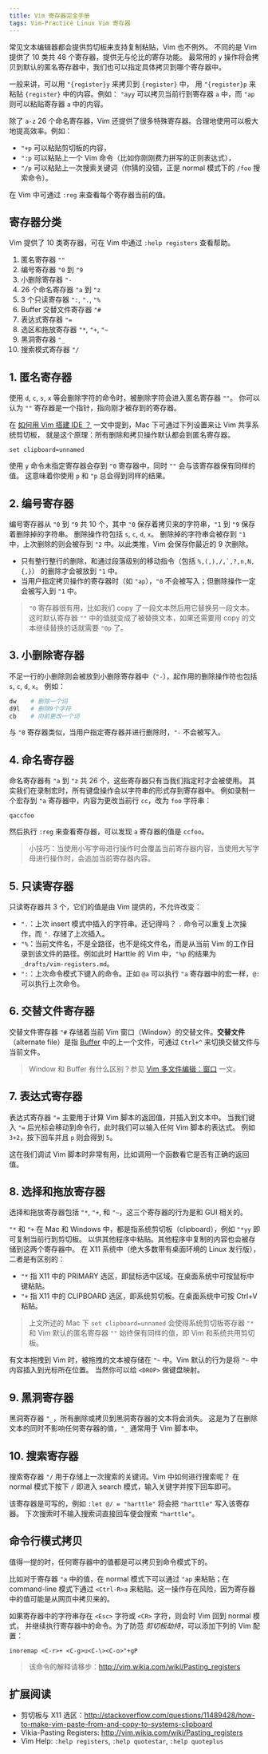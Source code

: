 ```yaml
---
title: Vim 寄存器完全手册
tags: Vim-Practice Linux Vim 寄存器
---
```


常见文本编辑器都会提供剪切板来支持复制粘贴，Vim 也不例外。
不同的是 Vim 提供了 10 类共 48 个寄存器，提供无与伦比的寄存功能。
最常用的 `y` 操作将会拷贝到默认的匿名寄存器中，我们也可以指定具体拷贝到哪个寄存器中。

一般来讲，可以用 `"{register}y` 来拷贝到 `{register}` 中，
用 `"{register}p` 来粘贴 `{register}` 中的内容。例如：
`"ayy` 可以拷贝当前行到寄存器 `a` 中，而 `"ap` 则可以粘贴寄存器 `a` 中的内容。

<!--more-->

除了 `a-z` 26 个命名寄存器，Vim 还提供了很多特殊寄存器。合理地使用可以极大地提高效率。例如：

* `"+p` 可以粘贴剪切板的内容，
* `":p` 可以粘贴上一个 Vim 命令（比如你刚刚费力拼写的正则表达式），
* `"/p` 可以粘贴上一次搜索关键词（你猜的没错，正是 normal 模式下的 `/foo` 搜索命令）。

在 Vim 中可通过 `:reg` 来查看每个寄存器当前的值。

## 寄存器分类

Vim 提供了 10 类寄存器，可在 Vim 中通过 `:help registers` 查看帮助。

1. 匿名寄存器 `""`
2. 编号寄存器 `"0` 到 `"9`
3. 小删除寄存器 `"-`
4. 26 个命名寄存器 `"a` 到 `"z`
5. 3 个只读寄存器 `":`, `".`, `"%`
6. Buffer 交替文件寄存器 `"#`
7. 表达式寄存器 `"=`
8. 选区和拖放寄存器 `"*`, `"+`, `"~` 
9. 黑洞寄存器 `"_`
10. 搜索模式寄存器 `"/`

## 1. 匿名寄存器

使用 `d`, `c`, `s`, `x` 等会删除字符的命令时，被删除字符会进入匿名寄存器 `""`。
你可以认为 `""` 寄存器是一个指针，指向刚才被存到的寄存器。

在 [如何用 Vim 搭建 IDE ？][vim-ide] 一文中提到，Mac 下可通过下列设置来让 Vim 共享系统剪切板，
就是这个原理：所有删除和拷贝操作默认都会到匿名寄存器。

```vim
set clipboard=unnamed
```

使用 `y` 命令未指定寄存器会存到 `"0` 寄存器中，同时 `""` 会与该寄存器保有同样的值。
这意味着你使用 `p` 和 `"p` 总会得到同样的结果。

## 2. 编号寄存器

编号寄存器从 `"0` 到 `"9` 共 10 个，其中 `"0` 保存着拷贝来的字符串，`"1` 到 `"9` 保存着删除掉的字符串。
删除操作符包括 `s`, `c`, `d`, `x`。
删除掉的字符串会被存到 `"1` 中，上次删除的则会被存到 `"2` 中。以此类推，Vim 会保存你最近的 9 次删除。

* 只有整行整行的删除，和通过段落级别的移动指令（包括 ``%,(,),/,`,?,n,N,{,}``）
  的删除才会被放到 `"1` 中。
* 当用户指定拷贝操作的寄存器时（如 `"ap`），`"0` 不会被写入；但删除操作一定会被写入到 `"1` 中。

> `"0` 寄存器很有用，比如我们 copy 了一段文本然后用它替换另一段文本。
> 这时默认寄存器 `""` 中的值就变成了被替换文本，如果还需要用 copy 的文本继续替换的话就需要 `"0p` 了。

## 3. 小删除寄存器

不足一行的小删除则会被放到小删除寄存器中（`"-`），起作用的删除操作符也包括 `s`, `c`, `d`, `x`。
例如：

```bash
dw    # 删除一个词
d9l   # 删除9个字符
cb    # 向前更改一个词
```

与 `"0` 寄存器类似，当用户指定寄存器并进行删除时，`"-` 不会被写入。

## 4. 命名寄存器

命名寄存器有 `"a` 到 `"z` 共 26 个，这些寄存器只有当我们指定时才会被使用。
其实我们在录制宏时，所有键盘操作会以字符串的形式存到寄存器中。
例如录制一个宏存到 `"a` 寄存器中，内容为更改当前行 `cc`，改为 `foo` 字符串：

```
qaccfoo
```

然后执行 `:reg` 来查看寄存器，可以发现 `a` 寄存器的值是 `ccfoo`。

> 小技巧：当使用小写字母进行操作时会覆盖当前寄存器内容，当使用大写字母进行操作时，会追加当前寄存器内容。

## 5. 只读寄存器

只读寄存器共 3 个，它们的值是由 Vim 提供的，不允许改变：

* `".`：上次 insert 模式中插入的字符串。还记得吗？ `.` 命令可以重复上次操作，而 `".` 存储了上次插入。
* `"%`：当前文件名，不是全路径，也不是纯文件名，而是从当前 Vim 的工作目录到该文件的路径。例如此时 Harttle 的 Vim 中，`"%p` 的结果为 `_drafts/vim-registers.md`。
* `":`：上次命令模式下键入的命令。正如 `@a` 可以执行 `"a` 寄存器中的宏一样，`@:` 可以执行上次命令。

## 6. 交替文件寄存器

交替文件寄存器 `"#` 存储着当前 Vim 窗口（Window）的交替文件。**交替文件**（alternate file）是指
[Buffer][vim-buffer] 中的上一个文件，可通过 `Ctrl+^` 来切换交替文件与当前文件。

> Window 和 Buffer 有什么区别？参见 [Vim 多文件编辑：窗口][vim-window] 一文。

## 7. 表达式寄存器

表达式寄存器 `"=` 主要用于计算 Vim 脚本的返回值，并插入到文本中。
当我们键入 `"=` 后光标会移动到命令行，此时我们可以输入任何 Vim 脚本的表达式。
例如 `3+2`，按下回车并且 `p` 则会得到 `5`。

这在我们调试 Vim 脚本时非常有用，比如调用一个函数看它是否有正确的返回值。

## 8. 选择和拖放寄存器

选择和拖放寄存器包括 `"*`, `"+`, 和 `"~`，这三个寄存器的行为是和 GUI 相关的。

`"*` 和 `"+` 在 Mac 和 Windows 中，都是指系统剪切板（clipboard），例如 `"*yy` 即可复制当前行到剪切板。
以供其他程序中粘贴。其他程序中复制的内容也会被存储到这两个寄存器中。
在 X11 系统中（绝大多数带有桌面环境的 Linux 发行版），二者是有区别的：

* `"*` 指 X11 中的 PRIMARY 选区，即鼠标选中区域。在桌面系统中可按鼠标中键粘贴。
* `"+` 指 X11 中的 CLIPBOARD 选区，即系统剪切板。在桌面系统中可按 Ctrl+V 粘贴。

> 上文所述的 Mac 下 `set clipboard=unnamed` 会使得系统剪切板寄存器 `"*` 和 Vim 默认的匿名寄存器 `""` 始终保有同样的值，即 Vim 和系统共用剪切板。

有文本拖拽到 Vim 时，被拖拽的文本被存储在 `"~` 中。Vim 默认的行为是将 `"~` 中内容插入到光标所在位置。
当然你可以给 `<DROP>` 做键盘映射。

## 9. 黑洞寄存器

黑洞寄存器 `"_`，所有删除或拷贝到黑洞寄存器的文本将会消失。
这是为了在删除文本的同时不影响任何寄存器的值，`"_` 通常用于 Vim 脚本中。

## 10. 搜索寄存器

搜索寄存器 `"/` 用于存储上一次搜索的关键词。Vim 中如何进行搜索呢？
在 normal 模式下按下 `/` 即进入 search 模式，输入关键字并按下回车即可。

该寄存器是可写的，例如 `:let @/ = "harttle"` 将会把 `"harttle"` 写入该寄存器。
下次搜索时不输入搜索词直接回车便会搜索 `"harttle"`。

## 命令行模式拷贝

值得一提的时，任何寄存器中的值都是可以拷贝到命令模式下的。

比如对于寄存器 `"a` 中的值，在 normal 模式下可以通过 `"ap` 来粘贴；在 command-line 模式下通过 `<Ctrl-R>a` 来粘贴。这一操作存在风险，因为寄存器中的值可能是从网页中拷贝来的。

如果寄存器中的字符串存在 `<Esc>` 字符或 `<CR>` 字符，则会时 Vim 回到 normal 模式，
并继续执行寄存器中的命令。为了防范 *剪切板劫持*，可以添加下列的 Vim 配置：

```vim
inoremap <C-r>+ <C-g>u<C-\><C-o>"+gP
```

> 该命令的解释请移步：<http://vim.wikia.com/wiki/Pasting_registers>

## 扩展阅读

* 剪切板与 X11 选区：<http://stackoverflow.com/questions/11489428/how-to-make-vim-paste-from-and-copy-to-systems-clipboard>
* Vikia-Pasting Registers: <http://vim.wikia.com/wiki/Pasting_registers>
* Vim Help: `:help registers`, `:help quotestar`, `:help quoteplus`

[vim-ide]: /2015/11/04/vim-ide.html
[vim-window]: /2015/11/14/vim-window.html
[vim-buffer]: /2015/11/17/vim-buffer.md
